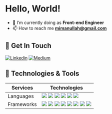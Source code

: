 # Hello, World!

-   🌱 I’m currently doing as **Front-end Engineer**
-   📫 How to reach me **mimanullah@gmail.com**

## 📝 Get In Touch

[![Linkedin](https://img.shields.io/badge/linkedin-%230077B5.svg?&style=for-the-badge&logo=linkedin&logoColor=white)][linkedin]
[![Medium](https://img.shields.io/badge/medium-%230077B5.svg?&style=for-the-badge&logo=medium&logoColor=white&color=black)][medium]

## 🔧 Technologies & Tools

| Services               | Technologies      
| ---------------------- | ------------------------
| Languages              | ![](https://img.shields.io/badge/javascript%20-%23323330.svg?&style=for-the-badge&logo=javascript&logoColor=%23F7DF1E) ![](https://img.shields.io/badge/typescript%20-%230072e6.svg?&style=for-the-badge&logo=typescript&logoColor=white) ![](https://img.shields.io/badge/php-%23777BB4.svg?&style=for-the-badge&logo=php&logoColor=white) ![](https://img.shields.io/badge/java-%233e93c0.svg?&style=for-the-badge&logo=java&logoColor=white) ![](https://img.shields.io/badge/python%20-%2314354C.svg?&style=for-the-badge&logo=python&logoColor=white) ![](https://img.shields.io/badge/dart%20-%232682d4.svg?&style=for-the-badge&logo=dart&logoColor=white)
| Frameworks             | ![](https://img.shields.io/badge/Vue.js-green?style=for-the-badge&logo=vue.js&logoColor=white) ![](https://img.shields.io/badge/Vue.js-3.x-green?style=for-the-badge&logo=vue.js&logoColor=white) ![](https://img.shields.io/badge/Nuxt.js-lightgreen?style=for-the-badge&logo=nuxt.js&logoColor=white) ![](https://img.shields.io/badge/React.js-blue?style=for-the-badge&logo=react&logoColor=white) ![](https://img.shields.io/badge/Next.js-blue?style=for-the-badge&logo=next.js&logoColor=white) ![](https://img.shields.io/badge/Nest.js-red?style=for-the-badge&logo=nestjs&logoColor=white) ![](https://img.shields.io/badge/Express-lightgrey?style=for-the-badge&logo=express&logoColor=white) ![](https://img.shields.io/badge/Laravel-red?style=for-the-badge&logo=laravel&logoColor=white)

[linkedin]: https://www.linkedin.com/in/muhammad-imanullah-b3088517b/
[medium]: https://medium.com/@mimanullah
